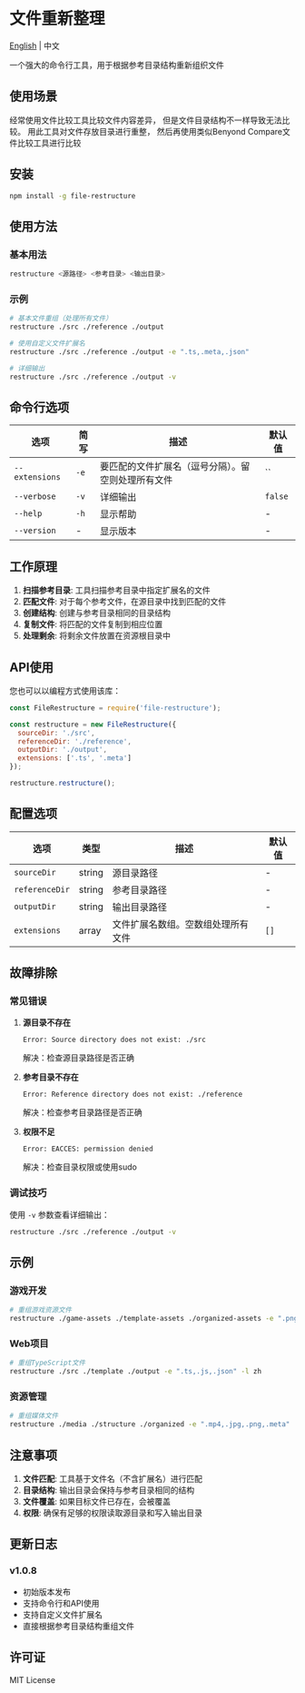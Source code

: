 # 文件重新整理

[English](README.md) | 中文

一个强大的命令行工具，用于根据参考目录结构重新组织文件

## 使用场景

经常使用文件比较工具比较文件内容差异， 但是文件目录结构不一样导致无法比较。 
用此工具对文件存放目录进行重整， 然后再使用类似Benyond Compare文件比较工具进行比较

## 安装

```bash
npm install -g file-restructure
```

## 使用方法

### 基本用法

```bash
restructure <源路径> <参考目录> <输出目录>
```

### 示例

```bash
# 基本文件重组（处理所有文件）
restructure ./src ./reference ./output

# 使用自定义文件扩展名
restructure ./src ./reference ./output -e ".ts,.meta,.json"

# 详细输出
restructure ./src ./reference ./output -v
```

## 命令行选项

| 选项 | 简写 | 描述 | 默认值 |
|------|------|------|--------|
| `--extensions` | `-e` | 要匹配的文件扩展名（逗号分隔）。留空则处理所有文件 | `` |
| `--verbose` | `-v` | 详细输出 | `false` |
| `--help` | `-h` | 显示帮助 | - |
| `--version` | - | 显示版本 | - |

## 工作原理

1. **扫描参考目录**: 工具扫描参考目录中指定扩展名的文件
2. **匹配文件**: 对于每个参考文件，在源目录中找到匹配的文件
3. **创建结构**: 创建与参考目录相同的目录结构
4. **复制文件**: 将匹配的文件复制到相应位置
5. **处理剩余**: 将剩余文件放置在资源根目录中

## API使用

您也可以以编程方式使用该库：

```javascript
const FileRestructure = require('file-restructure');

const restructure = new FileRestructure({
  sourceDir: './src',
  referenceDir: './reference',
  outputDir: './output',
  extensions: ['.ts', '.meta']
});

restructure.restructure();
```

## 配置选项

| 选项 | 类型 | 描述 | 默认值 |
|------|------|------|--------|
| `sourceDir` | string | 源目录路径 | - |
| `referenceDir` | string | 参考目录路径 | - |
| `outputDir` | string | 输出目录路径 | - |
| `extensions` | array | 文件扩展名数组。空数组处理所有文件 | `[]` |

## 故障排除

### 常见错误

1. **源目录不存在**
   ```
   Error: Source directory does not exist: ./src
   ```
   解决：检查源目录路径是否正确

2. **参考目录不存在**
   ```
   Error: Reference directory does not exist: ./reference
   ```
   解决：检查参考目录路径是否正确

3. **权限不足**
   ```
   Error: EACCES: permission denied
   ```
   解决：检查目录权限或使用sudo

### 调试技巧

使用 `-v` 参数查看详细输出：
```bash
restructure ./src ./reference ./output -v
```

## 示例

### 游戏开发
```bash
# 重组游戏资源文件
restructure ./game-assets ./template-assets ./organized-assets -e ".png,.jpg,.meta"
```

### Web项目
```bash
# 重组TypeScript文件
restructure ./src ./template ./output -e ".ts,.js,.json" -l zh
```

### 资源管理
```bash
# 重组媒体文件
restructure ./media ./structure ./organized -e ".mp4,.jpg,.png,.meta"
```

## 注意事项

1. **文件匹配**: 工具基于文件名（不含扩展名）进行匹配
2. **目录结构**: 输出目录会保持与参考目录相同的结构
3. **文件覆盖**: 如果目标文件已存在，会被覆盖
4. **权限**: 确保有足够的权限读取源目录和写入输出目录

## 更新日志

### v1.0.8
- 初始版本发布
- 支持命令行和API使用
- 支持自定义文件扩展名
- 直接根据参考目录结构重组文件

## 许可证

MIT License 